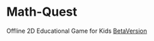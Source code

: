 # Math-Quest
Offline 2D Educational Game for Kids
[BetaVersion](https://drive.google.com/file/d/1aXqF6F_oA8mVaH6bB6amwqHc0D82e1eB/view?usp=sharing)
